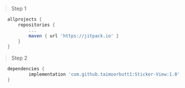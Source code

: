 > Step 1

```gradle
    allprojects {
		repositories {
			...
			maven { url 'https://jitpack.io' }
		}
	}
```

> Step 2

```gradle
    dependencies {
	        implementation 'com.github.taimoorbutt1:Sticker-View:1.0'
	}
  ```
